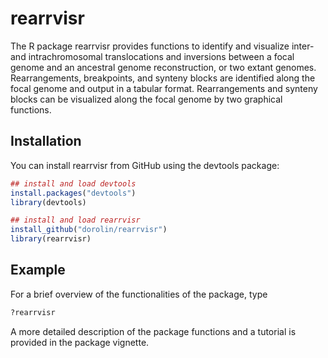 
<!-- README.md is generated from README.Rmd. Please edit that file -->
rearrvisr
=========

The R package rearrvisr provides functions to identify and visualize inter- and intrachromosomal translocations and inversions between a focal genome and an ancestral genome reconstruction, or two extant genomes. Rearrangements, breakpoints, and synteny blocks are identified along the focal genome and output in a tabular format. Rearrangements and synteny blocks can be visualized along the focal genome by two graphical functions.

Installation
------------

You can install rearrvisr from GitHub using the devtools package:

``` r
## install and load devtools
install.packages("devtools")
library(devtools)

## install and load rearrvisr
install_github("dorolin/rearrvisr")
library(rearrvisr)
```

Example
-------

For a brief overview of the functionalities of the package, type

``` r
?rearrvisr
```

A more detailed description of the package functions and a tutorial is provided in the package vignette.
